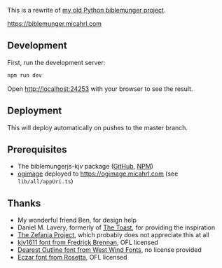 This is a rewrite of
[my old Python biblemunger project](https://github.com/mrled/biblemunger).

<https://biblemunger.micahrl.com>

## Development

First, run the development server:

```bash
npm run dev
```

Open <http://localhost:24253> with your browser to see the result.

## Deployment

This will deploy automatically on pushes to the master branch.

## Prerequisites

- The biblemungerjs-kjv package ([GitHub](https://github.com/mrled/biblemungerjs-kjv), [NPM](https://www.npmjs.com/package/@mrled/biblemungerjs-kjv))
- [ogimage](https://github.com/mrled/ogimage) deployed to <https://ogimage.micahrl.com> (see `lib/all/appUri.ts`)

## Thanks

- My wonderful friend Ben, for design help
- Daniel M. Lavery, formerly of [The Toast](https://the-toast.net/series/bible-verses/), for providing the inspiration
- [The Zefania Project](https://sourceforge.net/projects/zefania-sharp/), which probably does not appreciate this at all
- [kjv1611 font from Fredrick Brennan](https://github.com/ctrlcctrlv/kjv1611), OFL licensed
- [Dearest Outline font from West Wind Fonts](http://moorstation.org/typoasis/designers/westwind/), no license provided
- [Eczar font from Rosetta](https://fonts.google.com/specimen/Eczar), OFL licensed
